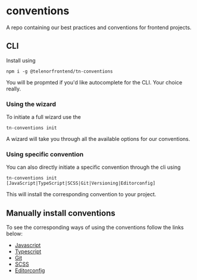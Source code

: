 # conventions
A repo containing our best practices and conventions for frontend projects.

## CLI
Install using

```
npm i -g @telenorfrontend/tn-conventions
```

You will be propmted if you'd like autocomplete for the CLI. Your choice really.

### Using the wizard

To initiate a full wizard use the

```
tn-conventions init
```

A wizard will take you through all the available options for our conventions.

### Using specific convention

You can also directly initiate a specific convention through the cli using

```
tn-conventions init [JavaScript|TypeScript|SCSS|Git|Versioning|Editorconfig]
```

This will install the corresponding convention to your project.

## Manually install conventions

To see the corresponding ways of using the conventions follow the links below:
- [Javascript](./javascript/README.md)
- [Typescript](./typescript/README.md)
- [Git](./git/README.md)
- [SCSS](./scss/README.md)
- [Editorconfig](./editorconfig/README.md)
